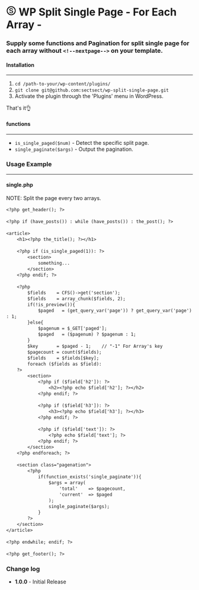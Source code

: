 # ![Alt text](images/logo.jpg "SECT") WP Split Single Page - For Each Array -

### Supply some functions and Pagination for split single page for each array without `<!--nextpage-->` on your template.

#### Installation
- - -
 1. `cd /path-to-your/wp-content/plugins/`   
 2. `git clone git@github.com:sectsect/wp-split-single-page.git`  
 3. Activate the plugin through the 'Plugins' menu in WordPress.  

 That's it:ok_hand:

#### functions
- - -
* `is_single_paged($num)`	- Detect the specific split page.
* `single_paginate($args)`	- Output the pagination.

### Usage Example
- - -

#### single.php
NOTE: Split the page every two arrays.

	<?php get_header(); ?>

	<?php if (have_posts()) : while (have_posts()) : the_post(); ?>

	<article>
		<h1><?php the_title(); ?></h1>

		<?php if (is_single_paged(1)): ?>
			<section>
				something...
			</section>
		<?php endif; ?>

		<?php
			$fields    = CFS()->get('section');
			$fields    = array_chunk($fields, 2);
			if(!is_preview()){
				$paged   = (get_query_var('page')) ? get_query_var('page') : 1;
			}else{
				$pagenum = $_GET['paged'];
				$paged   = ($pagenum) ? $pagenum : 1;
			}
			$key       = $paged - 1;    // "-1" For Array's key
			$pagecount = count($fields);
			$fields    = $fields[$key];
			foreach ($fields as $field):
		?>
			<section>
				<?php if ($field['h2']): ?>
					<h2><?php echo $field['h2']; ?></h2>
				<?php endif; ?>

				<?php if ($field['h3']): ?>
					<h3><?php echo $field['h3']; ?></h3>
				<?php endif; ?>

				<?php if ($field['text']): ?>
					<?php echo $field['text']; ?>
				<?php endif; ?>
			</section>
		<?php endforeach; ?>

		<section class="pagenation">
			<?php
				if(function_exists('single_paginate')){
					$args = array(
						'total'    => $pagecount,
						'current'  => $paged
					);
					single_paginate($args);
				}
			?>
		</section>
	</article>

	<?php endwhile; endif; ?>

	<?php get_footer(); ?>


### Change log  
 * **1.0.0** - Initial Release
